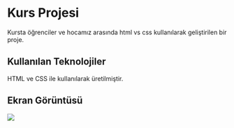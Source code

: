 <h1>Kurs Projesi</h1>

Kursta öğrenciler ve hocamız arasında html vs css 
kullanılarak geliştirilen bir proje.

<h2> Kullanılan Teknolojiler</h2>
HTML ve CSS ile kullanılarak üretilmiştir.

<h2> Ekran Görüntüsü</h2>

![](screen.gif)
